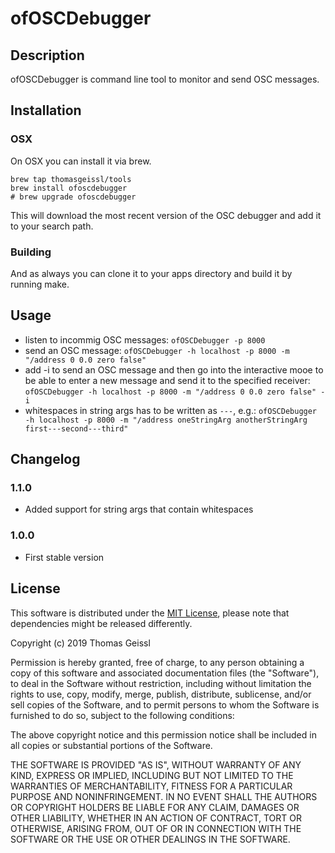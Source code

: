 # ofOSCDebugger
## Description
ofOSCDebugger is command line tool to monitor and send OSC messages.

## Installation
### OSX
On OSX you can install it via brew.

```
brew tap thomasgeissl/tools
brew install ofoscdebugger
# brew upgrade ofoscdebugger
```
This will download the most recent version of the OSC debugger and add it to your search path.

### Building
And as always you can clone it to your apps directory and build it by running make.

## Usage
* listen to incommig OSC messages: `ofOSCDebugger -p 8000`
* send an OSC message: `ofOSCDebugger -h localhost -p 8000 -m "/address 0 0.0 zero false"`
* add -i to send an OSC message and then go into the interactive mooe to be able to enter a new message and send it to the specified receiver: `ofOSCDebugger -h localhost -p 8000 -m "/address 0 0.0 zero false" -i`
* whitespaces in string args has to be written as `---`, e.g.: `ofOSCDebugger -h localhost -p 8000 -m "/address oneStringArg anotherStringArg first---second---third"`

## Changelog
### 1.1.0
* Added support for string args that contain whitespaces
### 1.0.0
* First stable version

## License
This software is distributed under the [MIT License](https://en.wikipedia.org/wiki/MIT_License), please note that dependencies might be released differently.

Copyright (c) 2019 Thomas Geissl

Permission is hereby granted, free of charge, to any person obtaining a copy of this software and associated documentation files (the "Software"), to deal in the Software without restriction, including without limitation the rights to use, copy, modify, merge, publish, distribute, sublicense, and/or sell copies of the Software, and to permit persons to whom the Software is furnished to do so, subject to the following conditions:

The above copyright notice and this permission notice shall be included in all copies or substantial portions of the Software.

THE SOFTWARE IS PROVIDED "AS IS", WITHOUT WARRANTY OF ANY KIND, EXPRESS OR IMPLIED, INCLUDING BUT NOT LIMITED TO THE WARRANTIES OF MERCHANTABILITY, FITNESS FOR A PARTICULAR PURPOSE AND NONINFRINGEMENT. IN NO EVENT SHALL THE AUTHORS OR COPYRIGHT HOLDERS BE LIABLE FOR ANY CLAIM, DAMAGES OR OTHER LIABILITY, WHETHER IN AN ACTION OF CONTRACT, TORT OR OTHERWISE, ARISING FROM, OUT OF OR IN CONNECTION WITH THE SOFTWARE OR THE USE OR OTHER DEALINGS IN THE SOFTWARE.
